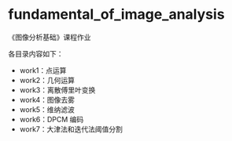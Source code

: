 # fundamental_of_image_analysis
《图像分析基础》课程作业



各目录内容如下：

- work1：点运算
- work2：几何运算
- work3：离散傅里叶变换
- work4：图像去雾
- work5：维纳滤波
- work6：DPCM 编码
- work7：大津法和迭代法阈值分割
